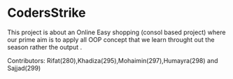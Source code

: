 # CodersStrike
This project is about an Online Easy shopping (consol based project) where our prime aim is to apply all OOP concept that we learn throught out the season rather the output  .

Contributors: 
Rifat(280),Khadiza(295),Mohaimin(297),Humayra(298) and Sajjad(299)
